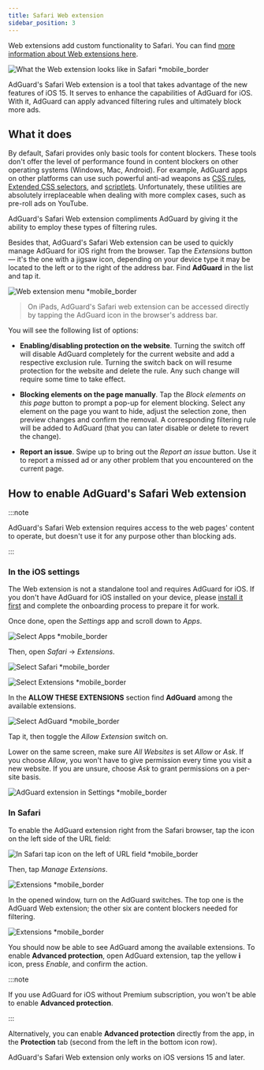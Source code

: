 ```yaml
---
title: Safari Web extension
sidebar_position: 3
---
```


Web extensions add custom functionality to Safari. You can find [more information about Web extensions here](https://developer.apple.com/documentation/safariservices/safari_web_extensions).

![What the Web extension looks like in Safari *mobile_border](https://cdn.adtidy.org/public/Adguard/kb/iOS/webext/menu_en.png)

AdGuard's Safari Web extension is a tool that takes advantage of the new features of iOS 15. It serves to enhance the capabilities of AdGuard for iOS. With it, AdGuard can apply advanced filtering rules and ultimately block more ads.

## What it does

By default, Safari provides only basic tools for content blockers. These tools don't offer the level of performance found in content blockers on other operating systems (Windows, Mac, Android). For example, AdGuard apps on other platforms can use such powerful anti-ad weapons as [CSS rules](/general/ad-filtering/create-own-filters#cosmetic-css-rules), [Extended CSS selectors](/general/ad-filtering/create-own-filters#extended-css-selectors), and [scriptlets](/general/ad-filtering/create-own-filters#scriptlets). Unfortunately, these utilities are absolutely irreplaceable when dealing with more complex cases, such as pre-roll ads on YouTube.

AdGuard's Safari Web extension compliments AdGuard by giving it the ability to employ these types of filtering rules.

Besides that, AdGuard's Safari Web extension can be used to quickly manage AdGuard for iOS right from the browser. Tap the *Extensions* button — it's the one with a jigsaw icon, depending on your device type it may be located to the left or to the right of the address bar. Find **AdGuard** in the list and tap it.

![Web extension menu *mobile_border](https://cdn.adtidy.org/content/kb/ad_blocker/iOS/open-safari-assistant.jpg)

> On iPads, AdGuard's Safari web extension can be accessed directly by tapping the AdGuard icon in the browser's address bar.

You will see the following list of options:

- **Enabling/disabling protection on the website**. Turning the switch off will disable AdGuard completely for the current website and add a respective exclusion rule. Turning the switch back on will resume protection for the website and delete the rule. Any such change will require some time to take effect.

- **Blocking elements on the page manually**. Tap the *Block elements on this page* button to prompt a pop-up for element blocking. Select any element on the page you want to hide, adjust the selection zone, then preview changes and confirm the removal. A corresponding filtering rule will be added to AdGuard (that you can later disable or delete to revert the change).

- **Report an issue**. Swipe up to bring out the *Report an issue* button. Use it to report a missed ad or any other problem that you encountered on the current page.

## How to enable AdGuard's Safari Web extension

:::note

AdGuard's Safari Web extension requires access to the web pages' content to operate, but doesn't use it for any purpose other than blocking ads.

:::

### In the iOS settings

The Web extension is not a standalone tool and requires AdGuard for iOS. If you don't have AdGuard for iOS installed on your device, please [install it first](../installation) and complete the onboarding process to prepare it for work.

Once done, open the *Settings* app and scroll down to *Apps*.

![Select Apps *mobile_border](https://cdn.adtidy.org/content/kb/ad_blocker/iOS/apps.jpg)

Then, open *Safari* → *Extensions*.

![Select Safari *mobile_border](https://cdn.adtidy.org/public/Adguard/kb/iOS/webext/settings1_en.png)

![Select Extensions *mobile_border](https://cdn.adtidy.org/public/Adguard/kb/iOS/webext/settings2_en.png)

In the **ALLOW THESE EXTENSIONS** section find **AdGuard** among the available extensions.

![Select AdGuard *mobile_border](https://cdn.adtidy.org/content/kb/ad_blocker/iOS/select-ag.jpg)

Tap it, then toggle the *Allow Extension* switch on.

Lower on the same screen, make sure *All Websites* is set *Allow* or *Ask*. If you choose *Allow*, you won't have to give permission every time you visit a new website. If you are unsure, choose *Ask* to grant permissions on a per-site basis.

![AdGuard extension in Settings *mobile_border](https://cdn.adtidy.org/content/kb/ad_blocker/iOS/ag-webext-in-settings.png)

### In Safari

To enable the AdGuard extension right from the Safari browser, tap the icon on the left side of the URL field:

![In Safari tap icon on the left of URL field *mobile_border](https://cdn.adtidy.org/content/kb/ad_blocker/iOS/web-extension-on-1.jpg)

Then, tap *Manage Extensions*.

![Extensions *mobile_border](https://cdn.adtidy.org/content/kb/ad_blocker/iOS/web-extension-on-2.jpg)

In the opened window, turn on the AdGuard switches. The top one is the AdGuard Web extension; the other six are content blockers needed for filtering.

![Extensions *mobile_border](https://cdn.adtidy.org/content/kb/ad_blocker/iOS/web-extension-on-3.jpg)

You should now be able to see AdGuard among the available extensions. To enable **Advanced protection**, open AdGuard extension, tap the yellow **i** icon, press *Enable*, and confirm the action.

:::note

If you use AdGuard for iOS without Premium subscription, you won't be able to enable **Advanced protection**.

:::

Alternatively, you can enable **Advanced protection** directly from the app, in the **Protection** tab (second from the left in the bottom icon row).

AdGuard's Safari Web extension only works on iOS versions 15 and later.
